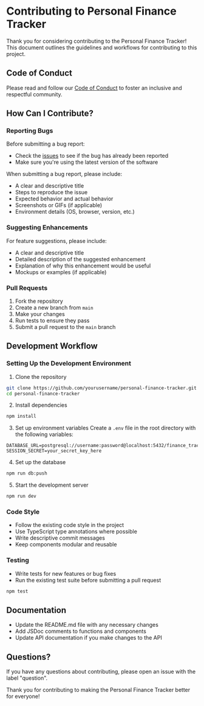 # Contributing to Personal Finance Tracker

Thank you for considering contributing to the Personal Finance Tracker! This document outlines the guidelines and workflows for contributing to this project.

## Code of Conduct

Please read and follow our [Code of Conduct](CODE_OF_CONDUCT.md) to foster an inclusive and respectful community.

## How Can I Contribute?

### Reporting Bugs

Before submitting a bug report:
- Check the [issues](https://github.com/yourusername/personal-finance-tracker/issues) to see if the bug has already been reported
- Make sure you're using the latest version of the software

When submitting a bug report, please include:
- A clear and descriptive title
- Steps to reproduce the issue
- Expected behavior and actual behavior
- Screenshots or GIFs (if applicable)
- Environment details (OS, browser, version, etc.)

### Suggesting Enhancements

For feature suggestions, please include:
- A clear and descriptive title
- Detailed description of the suggested enhancement
- Explanation of why this enhancement would be useful
- Mockups or examples (if applicable)

### Pull Requests

1. Fork the repository
2. Create a new branch from `main`
3. Make your changes
4. Run tests to ensure they pass
5. Submit a pull request to the `main` branch

## Development Workflow

### Setting Up the Development Environment

1. Clone the repository
```bash
git clone https://github.com/yourusername/personal-finance-tracker.git
cd personal-finance-tracker
```

2. Install dependencies
```bash
npm install
```

3. Set up environment variables
Create a `.env` file in the root directory with the following variables:
```
DATABASE_URL=postgresql://username:password@localhost:5432/finance_tracker
SESSION_SECRET=your_secret_key_here
```

4. Set up the database
```bash
npm run db:push
```

5. Start the development server
```bash
npm run dev
```

### Code Style

- Follow the existing code style in the project
- Use TypeScript type annotations where possible
- Write descriptive commit messages
- Keep components modular and reusable

### Testing

- Write tests for new features or bug fixes
- Run the existing test suite before submitting a pull request
```bash
npm test
```

## Documentation

- Update the README.md file with any necessary changes
- Add JSDoc comments to functions and components
- Update API documentation if you make changes to the API

## Questions?

If you have any questions about contributing, please open an issue with the label "question".

Thank you for contributing to making the Personal Finance Tracker better for everyone!